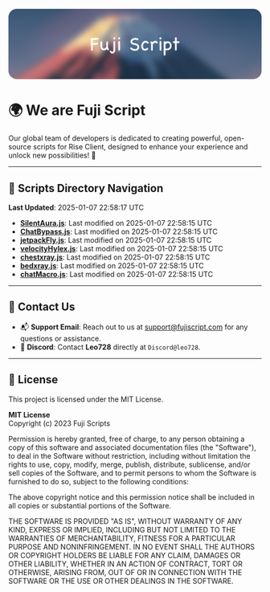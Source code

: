 ![Banner](.github/b.webp)

# 🌍 **We are Fuji Script**

Our global team of developers is dedicated to creating powerful, open-source scripts for Rise Client, designed to enhance your experience and unlock new possibilities! 🌟

---
<!-- SCRIPTS_NAVIGATION_START -->
## 📂 **Scripts Directory Navigation**

**Last Updated**: 2025-01-07 22:58:17 UTC

- **[SilentAura.js](scripts/SilentAura.js)**: Last modified on 2025-01-07 22:58:15 UTC
- **[ChatBypass.js](scripts/ChatBypass.js)**: Last modified on 2025-01-07 22:58:15 UTC
- **[jetpackFly.js](scripts/jetpackFly.js)**: Last modified on 2025-01-07 22:58:15 UTC
- **[velocityHylex.js](scripts/velocityHylex.js)**: Last modified on 2025-01-07 22:58:15 UTC
- **[chestxray.js](scripts/chestxray.js)**: Last modified on 2025-01-07 22:58:15 UTC
- **[bedxray.js](scripts/bedxray.js)**: Last modified on 2025-01-07 22:58:15 UTC
- **[chatMacro.js](scripts/chatMacro.js)**: Last modified on 2025-01-07 22:58:15 UTC

<!-- SCRIPTS_NAVIGATION_END -->

---

## 💬 **Contact Us**  
- 📬 **Support Email**: Reach out to us at [support@fujiscript.com](mailto:support@fujiscript.com) for any questions or assistance.  
- 💬 **Discord**: Contact **Leo728** directly at `Discord@leo728`.

---

## 📜 **License**

This project is licensed under the MIT License.  

**MIT License**  
Copyright (c) 2023 Fuji Scripts  

Permission is hereby granted, free of charge, to any person obtaining a copy of this software and associated documentation files (the "Software"), to deal in the Software without restriction, including without limitation the rights to use, copy, modify, merge, publish, distribute, sublicense, and/or sell copies of the Software, and to permit persons to whom the Software is furnished to do so, subject to the following conditions:  

The above copyright notice and this permission notice shall be included in all copies or substantial portions of the Software.  

THE SOFTWARE IS PROVIDED "AS IS", WITHOUT WARRANTY OF ANY KIND, EXPRESS OR IMPLIED, INCLUDING BUT NOT LIMITED TO THE WARRANTIES OF MERCHANTABILITY, FITNESS FOR A PARTICULAR PURPOSE AND NONINFRINGEMENT. IN NO EVENT SHALL THE AUTHORS OR COPYRIGHT HOLDERS BE LIABLE FOR ANY CLAIM, DAMAGES OR OTHER LIABILITY, WHETHER IN AN ACTION OF CONTRACT, TORT OR OTHERWISE, ARISING FROM, OUT OF OR IN CONNECTION WITH THE SOFTWARE OR THE USE OR OTHER DEALINGS IN THE SOFTWARE.  
